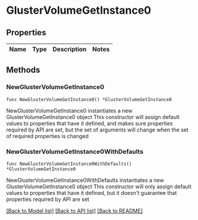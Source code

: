 # GlusterVolumeGetInstance0

## Properties

Name | Type | Description | Notes
------------ | ------------- | ------------- | -------------

## Methods

### NewGlusterVolumeGetInstance0

`func NewGlusterVolumeGetInstance0() *GlusterVolumeGetInstance0`

NewGlusterVolumeGetInstance0 instantiates a new GlusterVolumeGetInstance0 object
This constructor will assign default values to properties that have it defined,
and makes sure properties required by API are set, but the set of arguments
will change when the set of required properties is changed

### NewGlusterVolumeGetInstance0WithDefaults

`func NewGlusterVolumeGetInstance0WithDefaults() *GlusterVolumeGetInstance0`

NewGlusterVolumeGetInstance0WithDefaults instantiates a new GlusterVolumeGetInstance0 object
This constructor will only assign default values to properties that have it defined,
but it doesn't guarantee that properties required by API are set


[[Back to Model list]](../README.md#documentation-for-models) [[Back to API list]](../README.md#documentation-for-api-endpoints) [[Back to README]](../README.md)


